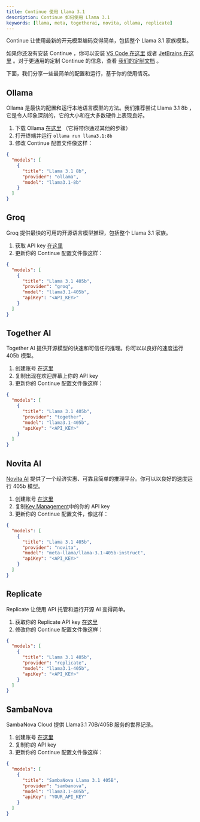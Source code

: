 ```yaml
---
title: Continue 使用 Llama 3.1
description: Continue 如何使用 Llama 3.1
keywords: [llama, meta, togetherai, novita, ollama, replicate]
---
```


Continue 让使用最新的开元模型编码变得简单，包括整个 Llama 3.1 家族模型。

如果你还没有安装 Continue ，你可以安装 [VS Code 在这里](https://marketplace.visualstudio.com/items?itemName=Continue.continue) 或者 [JetBrains 在这里](https://plugins.jetbrains.com/plugin/22707-continue) 。对于更通用的定制 Continue 的信息，查看 [我们的定制文档](../overview.md) 。

下面，我们分享一些最简单的配置和运行，基于你的使用情况。

## Ollama

Ollama 是最快的配置和运行本地语言模型的方法。我们推荐尝试 Llama 3.1 8b ，它是令人印象深刻的，它的大小和在大多数硬件上表现良好。

1. 下载 Ollama [在这里](https://ollama.ai/) （它将带你通过其他的步骤）
2. 打开终端并运行 `ollama run llama3.1:8b`
3. 修改 Continue 配置文件像这样：

```json title="config.json"
{
  "models": [
    {
      "title": "Llama 3.1 8b",
      "provider": "ollama",
      "model": "llama3.1-8b"
    }
  ]
}
```

## Groq

Groq 提供最快的可用的开源语言模型推理，包括整个 Llama 3.1 家族。

1. 获取 API key [在这里](https://console.groq.com/keys)
2. 更新你的 Continue 配置文件像这样：

```json title="config.json"
{
  "models": [
    {
      "title": "Llama 3.1 405b",
      "provider": "groq",
      "model": "llama3.1-405b",
      "apiKey": "<API_KEY>"
    }
  ]
}
```

## Together AI

Together AI 提供开源模型的快速和可信任的推理。你可以以良好的速度运行 405b 模型。

1. 创建账号 [在这里](https://api.together.xyz/signup)
2. 复制出现在欢迎屏幕上你的 API key
3. 更新你的 Continue 配置文件像这样：

```json title="config.json"
{
  "models": [
    {
      "title": "Llama 3.1 405b",
      "provider": "together",
      "model": "llama3.1-405b",
      "apiKey": "<API_KEY>"
    }
  ]
}
```

## Novita AI

[Novita AI](https://novita.ai?utm_source=github_continuedev&utm_medium=github_readme&utm_campaign=github_link) 提供了一个经济实惠、可靠且简单的推理平台。你可以以良好的速度运行 405b 模型。

1. 创建账号 [在这里](https://novita.ai/user/login?&redirect=/&utm_source=github_continuedev&utm_medium=github_readme&utm_campaign=github_link)
2. 复制[Key Management](https://novita.ai/settings/key-management?utm_source=github_continuedev&utm_medium=github_readme&utm_campaign=github_link)中的你的 API key
3. 更新你的 Continue 配置文件，像这样：

```json title="config.json"
{
  "models": [
    {
      "title": "Llama 3.1 405b",
      "provider": "novita",
      "model": "meta-llama/llama-3.1-405b-instruct",
      "apiKey": "<API_KEY>"
    }
  ]
}
```

## Replicate

Replicate 让使用 API 托管和运行开源 AI 变得简单。

1. 获取你的 Replicate API key [在这里](https://replicate.ai/)
2. 修改你的 Continue 配置文件像这样：

```json title="config.json"
{
  "models": [
    {
      "title": "Llama 3.1 405b",
      "provider": "replicate",
      "model": "llama3.1-405b",
      "apiKey": "<API_KEY>"
    }
  ]
}
```

## SambaNova

SambaNova Cloud 提供 Llama3.1 70B/405B 服务的世界记录。

1. 创建账号 [在这里](https://cloud.sambanova.ai/)
2. 复制你的 API key
3. 更新你的 Continue 配置文件像这样：

```json title="~/.continue/config.json"
{
  "models": [
    {
      "title": "SambaNova Llama 3.1 405B",
      "provider": "sambanova",
      "model": "llama3.1-405b",
      "apiKey": "YOUR_API_KEY"
    }
  ]
}
```
